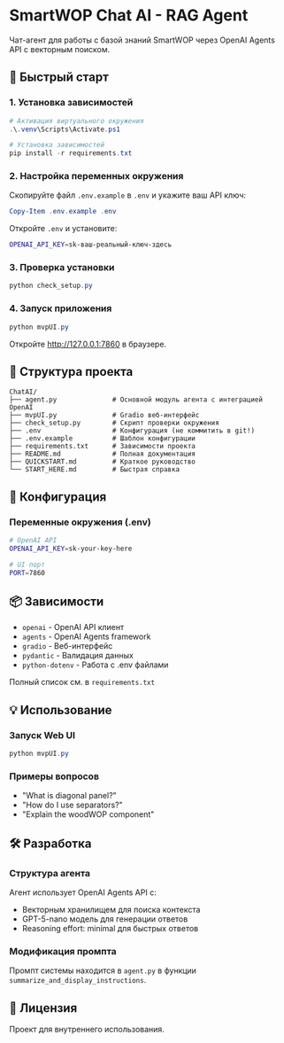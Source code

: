 # SmartWOP Chat AI - RAG Agent

Чат-агент для работы с базой знаний SmartWOP через OpenAI Agents API с векторным поиском.

## 🚀 Быстрый старт

### 1. Установка зависимостей

```powershell
# Активация виртуального окружения
.\.venv\Scripts\Activate.ps1

# Установка зависимостей
pip install -r requirements.txt
```

### 2. Настройка переменных окружения

Скопируйте файл `.env.example` в `.env` и укажите ваш API ключ:

```powershell
Copy-Item .env.example .env
```

Откройте `.env` и установите:
```bash
OPENAI_API_KEY=sk-ваш-реальный-ключ-здесь
```

### 3. Проверка установки

```powershell
python check_setup.py
```

### 4. Запуск приложения

```powershell
python mvpUI.py
```

Откройте http://127.0.0.1:7860 в браузере.

## 📁 Структура проекта

```
ChatAI/
├── agent.py              # Основной модуль агента с интеграцией OpenAI
├── mvpUI.py              # Gradio веб-интерфейс
├── check_setup.py        # Скрипт проверки окружения
├── .env                  # Конфигурация (не коммитить в git!)
├── .env.example          # Шаблон конфигурации
├── requirements.txt      # Зависимости проекта
├── README.md             # Полная документация
├── QUICKSTART.md         # Краткое руководство
└── START_HERE.md         # Быстрая справка
```

## 🔧 Конфигурация

### Переменные окружения (.env)

```bash
# OpenAI API
OPENAI_API_KEY=sk-your-key-here

# UI порт
PORT=7860
```

## 📦 Зависимости

- `openai` - OpenAI API клиент
- `agents` - OpenAI Agents framework
- `gradio` - Веб-интерфейс
- `pydantic` - Валидация данных
- `python-dotenv` - Работа с .env файлами

Полный список см. в `requirements.txt`

## 💡 Использование

### Запуск Web UI

```powershell
python mvpUI.py
```

### Примеры вопросов

- "What is diagonal panel?"
- "How do I use separators?"
- "Explain the woodWOP component"

## 🛠️ Разработка

### Структура агента

Агент использует OpenAI Agents API с:
- Векторным хранилищем для поиска контекста
- GPT-5-nano модель для генерации ответов
- Reasoning effort: minimal для быстрых ответов

### Модификация промпта

Промпт системы находится в `agent.py` в функции `summarize_and_display_instructions`.

## 📝 Лицензия

Проект для внутреннего использования.
